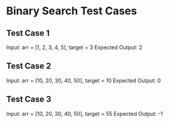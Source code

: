 # Binary Search Test Cases

## Test Case 1

Input: arr = [1, 2, 3, 4, 5], target = 3
Expected Output: 2

## Test Case 2

Input: arr = [10, 20, 30, 40, 50], target = 10
Expected Output: 0

## Test Case 3

Input: arr = [10, 20, 30, 40, 50], target = 55
Expected Output: -1
